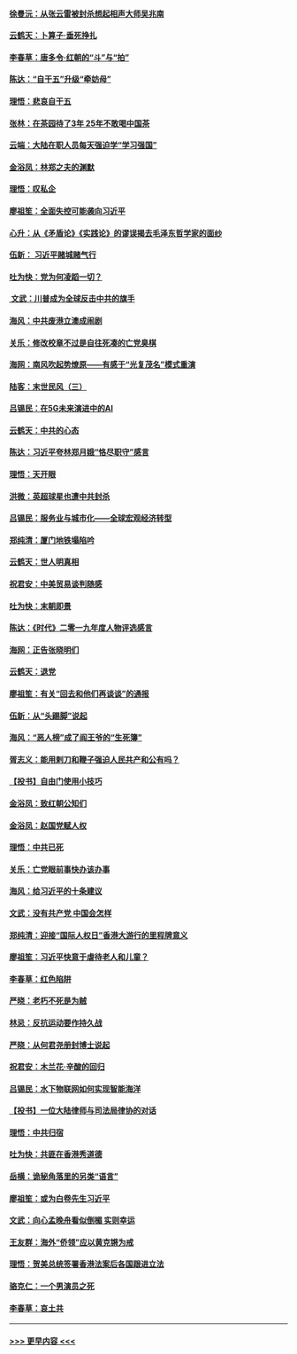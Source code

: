 #### [徐曼沅：从张云雷被封杀想起相声大师吴兆南](../pages/nsc993/n11741816.md?t=12241501) 
#### [云鹤天：卜算子‧垂死挣扎](../pages/nsc993/n11739956.md?t=12241501) 
#### [李春草：唐多令‧红朝的“斗”与“拍”](../pages/nsc993/n11739830.md?t=12241501) 
#### [陈达：“自干五”升级“牵妨母”](../pages/nsc993/n11739724.md?t=12241501) 
#### [理悟：悲哀自干五](../pages/nsc993/n11739547.md?t=12241501) 
#### [张林：在茶园待了3年 25年不敢喝中国茶](../pages/nsc993/n11739240.md?t=12241501) 
#### [云端：大陆在职人员每天强迫学“学习强国”](../pages/nsc993/n11738735.md?t=12241501) 
#### [金浴凤：林郑之夫的渊默](../pages/nsc993/n11737735.md?t=12241501) 
#### [理悟：叹私企](../pages/nsc993/n11737715.md?t=12241501) 
#### [廖祖笙：全面失控可能袭向习近平](../pages/nsc993/n11737704.md?t=12241501) 
#### [心升：从《矛盾论》《实践论》的谬误揭去毛泽东哲学家的面纱](../pages/nsc993/n11736962.md?t=12241501) 
#### [伍新： 习近平赌城赌气行](../pages/nsc993/n11736929.md?t=12241501) 
#### [吐为快：党为何凌蹈一切？](../pages/nsc993/n11736915.md?t=12241501) 
#### [ 文武：川普成为全球反击中共的旗手](../pages/nsc993/n11736882.md?t=12241501) 
#### [海风：中共废港立澳成闹剧](../pages/nsc993/n11735857.md?t=12241501) 
#### [关乐：修改校章不过是自往死凑的亡党臭棋](../pages/nsc993/n11735097.md?t=12241501) 
#### [海网：南风吹起势燎原——有感于“光复茂名”模式重演](../pages/nsc993/n11732308.md?t=12241501) 
#### [陆客：末世民风（三）](../pages/nsc993/n11732211.md?t=12241501) 
#### [吕锡民：在5G未来演进中的AI](../pages/nsc993/n11730010.md?t=12241501) 
#### [云鹤天：中共的心态](../pages/nsc993/n11729906.md?t=12241501) 
#### [陈达：习近平夸林郑月娥“恪尽职守”感言](../pages/nsc993/n11729881.md?t=12241501) 
#### [理悟：天开眼](../pages/nsc993/n11729699.md?t=12241501) 
#### [洪微：英超球星也遭中共封杀](../pages/nsc993/n11727243.md?t=12241501) 
#### [吕锡民：服务业与城市化——全球宏观经济转型](../pages/nsc993/n11725845.md?t=12241501) 
#### [郑纯清：厦门地铁塌陷吟](../pages/nsc993/n11725813.md?t=12241501) 
#### [云鹤天：世人明真相](../pages/nsc993/n11725621.md?t=12241501) 
#### [祝君安：中美贸易谈判随感](../pages/nsc993/n11725609.md?t=12241501) 
#### [吐为快：末朝即景](../pages/nsc993/n11723365.md?t=12241501) 
#### [陈达：《时代》二零一九年度人物评选感言](../pages/nsc993/n11723337.md?t=12241501) 
#### [海网：正告张晓明们](../pages/nsc993/n11723228.md?t=12241501) 
#### [云鹤天：退党](../pages/nsc993/n11723056.md?t=12241501) 
#### [廖祖笙：有关“回去和他们再谈谈”的通报](../pages/nsc993/n11722442.md?t=12241501) 
#### [伍新：从“头踢脚”说起](../pages/nsc993/n11722429.md?t=12241501) 
#### [海风：“恶人榜”成了阎王爷的“生死簿”](../pages/nsc993/n11722272.md?t=12241501) 
#### [胥志义：能用剌刀和鞭子强迫人民共产和公有吗？](../pages/nsc993/n11720569.md?t=12241501) 
#### [【投书】自由门使用小技巧](../pages/nsc993/n11720180.md?t=12241501) 
#### [金浴凤：致红朝公知们](../pages/nsc993/n11720563.md?t=12241501) 
#### [金浴凤：赵国党赋人权](../pages/nsc993/n11720533.md?t=12241501) 
#### [理悟：中共已死](../pages/nsc993/n11720233.md?t=12241501) 
#### [关乐：亡党眼前事快办该办事](../pages/nsc993/n11719160.md?t=12241501) 
#### [海风：给习近平的十条建议](../pages/nsc993/n11717616.md?t=12241501) 
#### [文武：没有共产党 中国会怎样](../pages/nsc993/n11717584.md?t=12241501) 
#### [郑纯清：迎接“国际人权日”香港大游行的里程牌意义](../pages/nsc993/n11717417.md?t=12241501) 
#### [廖祖笙：习近平快意于虐待老人和儿童？](../pages/nsc993/n11715313.md?t=12241501) 
#### [李春草：红色陷阱](../pages/nsc993/n11715029.md?t=12241501) 
#### [严晓：老朽不死是为贼](../pages/nsc993/n11712910.md?t=12241501) 
#### [林忌：反抗运动要作持久战](../pages/nsc993/n11712623.md?t=12241501) 
#### [严晓：从何君尧册封博士说起](../pages/nsc993/n11712465.md?t=12241501) 
#### [祝君安：木兰花·辛酸的回归](../pages/nsc993/n11712381.md?t=12241501) 
#### [吕锡民：水下物联网如何实现智能海洋](../pages/nsc993/n11711158.md?t=12241501) 
#### [【投书】一位大陆律师与司法局律协的对话](../pages/nsc993/n11709675.md?t=12241501) 
#### [理悟：中共归宿](../pages/nsc993/n11710059.md?t=12241501) 
#### [吐为快：共匪在香港秀道德](../pages/nsc993/n11709979.md?t=12241501) 
#### [岳横：诡秘角落里的另类“语言”](../pages/nsc993/n11709792.md?t=12241501) 
#### [廖祖笙：或为白卷先生习近平](../pages/nsc993/n11708330.md?t=12241501) 
#### [文武：向心孟晚舟看似倒楣 实则幸运](../pages/nsc993/n11708236.md?t=12241501) 
#### [王友群：海外“侨领”应以黄克锵为戒](../pages/nsc993/n11706176.md?t=12241501) 
#### [理悟：贺美总统签署香港法案后各国跟进立法](../pages/nsc993/n11706853.md?t=12241501) 
#### [骆克仁：一个男演员之死](../pages/nsc993/n11706677.md?t=12241501) 
#### [李春草：哀土共](../pages/nsc993/n11706255.md?t=12241501) 

----
#### [ >>> 更早内容 <<< ](../indexes/nsc993-earlier.md)
